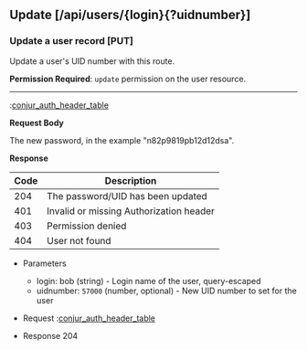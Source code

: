 ## Update [/api/users/{login}{?uidnumber}]

### Update a user record [PUT]

Update a user's UID number with this route.

**Permission Required**: `update` permission on the user resource.

---

:[conjur_auth_header_table](partials/conjur_auth_header_table.md)

**Request Body**

The new password, in the example "n82p9819pb12d12dsa".

**Response**

|Code|Description|
|----|-----------|
|204|The password/UID has been updated|
|401|Invalid or missing Authorization header|
|403|Permission denied|
|404|User not found|

+ Parameters
    + login: bob (string) - Login name of the user, query-escaped
    + uidnumber: `57000` (number, optional) - New UID number to set for the user

+ Request
    :[conjur_auth_header_table](partials/conjur_auth_header_code.md)

+ Response 204
